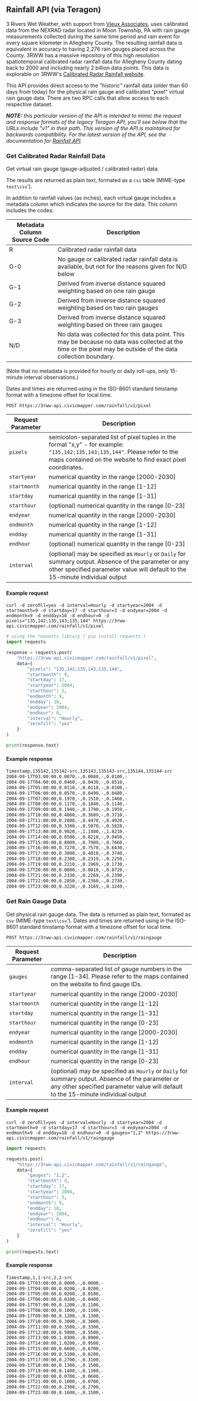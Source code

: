## Rainfall API (via Teragon)

3 Rivers Wet Weather, with support from [Vieux Associates](http://www.vieuxinc.com/), uses calibrated data from the NEXRAD radar located in Moon Township, PA with rain gauge measurements collected during the same time period and rain event for every square kilometer in Allegheny County. The resulting rainfall data is equivalent in accuracy to having 2,276 rain gauges placed across the County. 3RWW has a massive repository of this high resolution spatiotemporal calibrated radar rainfall data for Allegheny County dating back to 2000 and including nearly 2 billion data points. This data is explorable on 3RWW's [Calibrated Radar Rainfall website](http://www.3riverswetweather.org/municipalities/calibrated-radar-rainfall-data).

This API provides direct access to the *"historic"* rainfall data (older than 60 days from today) for the physical rain gauge and calibrated "pixel" virtual rain gauge data. There are two RPC calls that allow access to each respective dataset.

***NOTE:*** *this particular version of the API is intended to mimic the request and response formats of the legacy Teragon API; you'll see below that the URLs include "v1" in their path. This version of the API is maintained for backwards compatibility. For the latest version of the API, see the documentation for [Rainfall API](#rainfall-api).*


### Get Calibrated Radar Rainfall Data

Get virtual rain gauge (gauge-adjusted / calibrated radar) data. 

The results are returned as plain text, formated as a `csv` table (MIME-type `text\csv`').

In addition to rainfall values (as inches), each virtual gauge includes a metadata column which indicates the source for the data. This column includes the codes:

|Metadata Column Source Code | Description|
|--- |--- |
|R|Calibrated radar rainfall data|
|G-0|No gauge or calibrated radar rainfall data is available, but not for the reasons given for N/D below|
|G-1|Derived from inverse distance squared weighting based on one rain gauge|
|G-2|Derived from inverse distance squared weighting based on two rain gauges|
|G-3|Derived from inverse distance squared weighting based on three rain gauges|
|N/D|No data was collected for this data point. This may be because no data was collected at the time or the pixel may be outside of the data collection boundary.|

(Note that no metadata is provided for hourly or daily roll-ups, only 15-minute interval observations.)

Dates and times are returned using in the ISO-8601 standard timstamp format with a timezone offset for local time.

```endpoint
POST https://3rww-api.civicmapper.com/rainfall/v1/pixel
```

Request Parameter | Description
---|---
`pixels` | semicolon-separated list of pixel tuples in the format "x,y" - for example: `"135,142;135,143;135,144"`. Please refer to the maps contained on the website to ﬁnd exact pixel coordinates.
`startyear` | numerical quantity in the range [2000-2030]
`startmonth` | numerical quantity in the range [1-12]
`startday` | numerical quantity in the range [1-31]
`starthour` | (optional) numerical quantity in the range [0-23]
`endyear` | numerical quantity in the range [2000-2030]
`endmonth` | numerical quantity in the range [1-12]
`endday` | numerical quantity in the range [1-31]
`endhour` | (optional) numerical quantity in the range [0-23]
`interval` | (optional) may be speciﬁed as `Hourly` or `Daily` for summary output. Absence of the parameter or any other speciﬁed parameter value will default to the 15-minute individual output 

#### Example request

```curl
curl -d zeroﬁll=yes -d interval=Hourly -d startyear=2004 -d startmonth=9 -d startday=17 -d starthour=3 -d endyear=2004 -d endmonth=9 -d endday=18 -d endhour=0 -d pixels="135,142;135,143;135,144" https://3rww-api.civicmapper.com/rainfall/v1/pixel
```

```python
# using the requests library (`pip install requests`)
import requests

response = requests.post(
    "https://3rww-api.civicmapper.com/rainfall/v1/pixel",
    data={
        "pixels": "135,142;135,143;135,144",
        "startmonth": 9,
        "startday": 17,
        "startyear": 2004,
        "starthour": 3,
        "endmonth": 9,
        "endday": 18,
        "endyear": 2004,
        "endhour": 0,
        "interval": "Hourly",
        "zerofill": "yes"
    }
)

print(response.text)
```

#### Example response

```html
Timestamp,135142,135142-src,135143,135143-src,135144,135144-src
2004-09-17T03:00:00,0.0070,-,0.0080,-,0.0100,-
2004-09-17T04:00:00,0.0460,-,0.0430,-,0.0510,-
2004-09-17T05:00:00,0.0110,-,0.0110,-,0.0100,-
2004-09-17T06:00:00,0.0570,-,0.0490,-,0.0480,-
2004-09-17T07:00:00,0.1970,-,0.1510,-,0.1460,-
2004-09-17T08:00:00,0.1170,-,0.1040,-,0.1140,-
2004-09-17T09:00:00,0.1940,-,0.1790,-,0.1959,-
2004-09-17T10:00:00,0.4080,-,0.3689,-,0.3710,-
2004-09-17T11:00:00,0.2880,-,0.4470,-,0.4020,-
2004-09-17T12:00:00,0.3380,-,0.5070,-,0.5828,-
2004-09-17T13:00:00,0.9820,-,1.1480,-,1.8210,-
2004-09-17T14:00:00,0.8500,-,0.8210,-,0.9450,-
2004-09-17T15:00:00,0.8009,-,0.7909,-,0.7660,-
2004-09-17T16:00:00,0.7270,-,0.7570,-,0.6430,-
2004-09-17T17:00:00,0.3890,-,0.4010,-,0.3740,-
2004-09-17T18:00:00,0.2380,-,0.2319,-,0.2250,-
2004-09-17T19:00:00,0.2210,-,0.1969,-,0.1730,-
2004-09-17T20:00:00,0.0880,-,0.0810,-,0.0720,-
2004-09-17T21:00:00,0.2330,-,0.2269,-,0.2390,-
2004-09-17T22:00:00,0.2850,-,0.2360,-,0.2730,-
2004-09-17T23:00:00,0.3220,-,0.3169,-,0.3249,-
```

### Get Rain Gauge Data

Get physical rain gauge data. The data is returned as plain text, formated as `csv` (MIME-type `text\csv`'). Dates and times are returned using in the ISO-8601 standard timstamp format with a timezone offset for local time.

```endpoint
POST https://3rww-api.civicmapper.com/rainfall/v1/raingauge
```

Request Parameter | Description
---|---
`gauges` | comma-separated list of gauge numbers in the range [1-34]. Please refer to the maps contained on the website to ﬁnd gauge IDs.
`startyear` | numerical quantity in the range [2000-2030]
`startmonth` | numerical quantity in the range [1-12]
`startday` | numerical quantity in the range [1-31]
`starthour` | numerical quantity in the range [0-23]
`endyear` | numerical quantity in the range [2000-2030]
`endmonth` | numerical quantity in the range [1-12]
`endday` | numerical quantity in the range [1-31]
`endhour` | numerical quantity in the range [0-23]
`interval` | (optional) may be speciﬁed as `Hourly` or `Daily` for summary output. Absence of the parameter or any other speciﬁed parameter value will default to the 15-minute individual output 

#### Example request

```curl
curl -d zeroﬁll=yes -d interval=Hourly -d startyear=2004 -d startmonth=9 -d startday=17 -d starthour=3 -d endyear=2004 -d endmonth=9 -d endday=18 -d endhour=0 -d gauges="1,2" https://3rww-api.civicmapper.com/rainfall/v1/raingauge
```

```python
import requests

requests.post(
    "https://3rww-api.civicmapper.com/rainfall/v1/raingauge",
    data={
        "gauges": "1,2",
        "startmonth": 9,
        "startday": 17,
        "startyear": 2004,
        "starthour": 3,
        "endmonth": 9,
        "endday": 18,
        "endyear": 2004,
        "endhour": 0,
        "interval": "Hourly",
        "zerofill": "yes"
    }
)

print(requests.text)
```

#### Example response

```html
Timestamp,1,1-src,2,2-src
2004-09-17T03:00:00,0.0000,-,0.0000,-
2004-09-17T04:00:00,0.0200,-,0.0200,-
2004-09-17T05:00:00,0.0200,-,0.0100,-
2004-09-17T06:00:00,0.0200,-,0.0400,-
2004-09-17T07:00:00,0.1200,-,0.1100,-
2004-09-17T08:00:00,0.1000,-,0.1100,-
2004-09-17T09:00:00,0.1200,-,0.1300,-
2004-09-17T10:00:00,0.3000,-,0.3000,-
2004-09-17T11:00:00,0.3500,-,0.3300,-
2004-09-17T12:00:00,0.5000,-,0.5500,-
2004-09-17T13:00:00,1.0300,-,0.8900,-
2004-09-17T14:00:00,1.0200,-,0.9500,-
2004-09-17T15:00:00,0.6600,-,0.6700,-
2004-09-17T16:00:00,0.5100,-,0.6200,-
2004-09-17T17:00:00,0.2700,-,0.3100,-
2004-09-17T18:00:00,0.1300,-,0.1500,-
2004-09-17T19:00:00,0.1400,-,0.1300,-
2004-09-17T20:00:00,0.0700,-,0.0600,-
2004-09-17T21:00:00,0.1000,-,0.0700,-
2004-09-17T22:00:00,0.2300,-,0.2700,-
2004-09-17T23:00:00,0.1600,-,0.1500,-
```